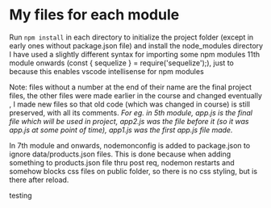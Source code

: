 # My files for each module

Run `npm install` in each directory to initialize the project folder (except in early ones without package.json file) and install the node_modules directory <br>
I have used a slightly different syntax for importing some npm modules 11th module onwards (const { sequelize } = require('sequelize');), just to because this enables vscode intellisense for npm modules

Note: files without a number at the end of their name are the final project files, the other files were made earlier in the course and changed eventually , I made new files so that old code (which was changed in course) is still preserved, with all its comments. *For eg. in 5th module, app.js is the final file which will be used in project, app2.js was the file before it (so it was app.js at some point of time), app1.js was the first app.js file made.*


In 7th module and onwards, nodemonconfig is added to package.json to ignore data/products.json files. This is done because when adding something to products.json file thru post req, nodemon restarts and somehow blocks css files on public folder, so there is no css styling, but is there after reload.

testing
